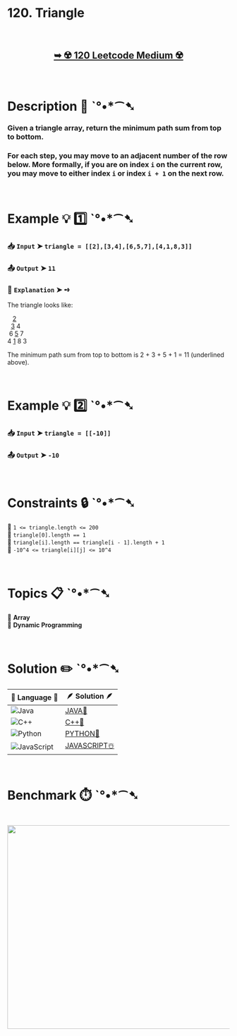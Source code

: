 # 120. Triangle

</br>

<h2 align="center"> 

<a href=""><strong>➥ ☢️ 120 Leetcode Medium ☢️ </strong></a>
</h2>

</br>

# Description 📜 ˋ°•*⁀➷

### Given a triangle array, return the minimum path sum from top to bottom.

### For each step, you may move to an adjacent number of the row below. More formally, if you are on index `i` on the current row, you may move to either index `i` or index `i + 1` on the next row.

</br>

# Example 💡 1️⃣ ˋ°•*⁀➷

  ### 📥 `Input`  ➤ `triangle = [[2],[3,4],[6,5,7],[4,1,8,3]]`

  ### 📤 `Output`  ➤ `11`

  ### 🔦 `Explanation`  ➤ ➺
   The triangle looks like:

&nbsp;&nbsp;&nbsp;<ins>2</ins></br>
&nbsp;&nbsp;<ins>3</ins> 4</br>
&nbsp;6 <ins>5</ins> 7</br>
4 <ins>1</ins> 8 3

   The minimum path sum from top to bottom is 2 + 3 + 5 + 1 = 11 (underlined above).

</br>

# Example 💡 2️⃣ ˋ°•*⁀➷

  ### 📥 `Input`  ➤ `triangle = [[-10]]`

  ### 📤 `Output`  ➤ `-10`

</br>

# Constraints 🔒 ˋ°•*⁀➷

🔹 `1 <= triangle.length <= 200` </br>
🔹 `triangle[0].length == 1` </br>
🔹 `triangle[i].length == triangle[i - 1].length + 1` </br>
🔹 `-10^4 <= triangle[i][j] <= 10^4` </br>

</br>

# Topics 📋 ˋ°•*⁀➷

🔸 **Array** </br>
🔸 **Dynamic Programming** </br>

</br>

# Solution ✏️ ˋ°•*⁀➷

| 📒 Language 📒  | 🪶 Solution 🪶 |
| ------------- | ------------- |
|  ![Java](https://img.shields.io/badge/java-%23ED8B00.svg?style=for-the-badge&logo=openjdk&logoColor=white)  | [JAVA🍁]() |
|  ![C++](https://img.shields.io/badge/c++-%2300599C.svg?style=for-the-badge&logo=c%2B%2B&logoColor=white)  | [C++🎲]()  |
|  ![Python](https://img.shields.io/badge/python-3670A0?style=for-the-badge&logo=python&logoColor=ffdd54)    | [PYTHON🍰]() |
| ![JavaScript](https://img.shields.io/badge/javascript-%23323330.svg?style=for-the-badge&logo=javascript&logoColor=%23F7DF1E)   | [JAVASCRIPT☃️]() |

</br>

# Benchmark ⏱️ ˋ°•*⁀➷

<h1  align="center" >

<img src ="" width = "700px" height="462px" />

</h1>
